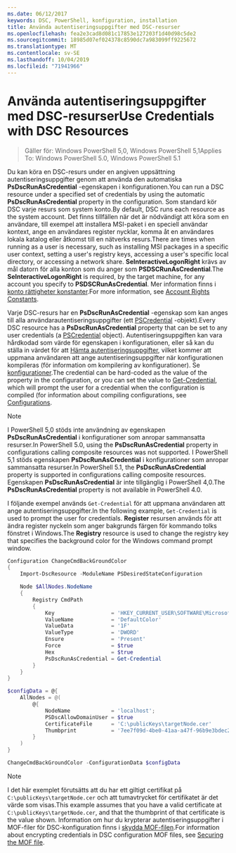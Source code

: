 ```yaml
---
ms.date: 06/12/2017
keywords: DSC, PowerShell, konfiguration, installation
title: Använda autentiseringsuppgifter med DSC-resurser
ms.openlocfilehash: fea2e3cad8d081c17853e127203f1d40d98c5de2
ms.sourcegitcommit: 18985d07ef024378c8590dc7a983099ff9225672
ms.translationtype: MT
ms.contentlocale: sv-SE
ms.lasthandoff: 10/04/2019
ms.locfileid: "71941966"
---
```

# <a name="use-credentials-with-dsc-resources"></a><span data-ttu-id="a1b70-103">Använda autentiseringsuppgifter med DSC-resurser</span><span class="sxs-lookup"><span data-stu-id="a1b70-103">Use Credentials with DSC Resources</span></span>

> <span data-ttu-id="a1b70-104">Gäller för: Windows PowerShell 5,0, Windows PowerShell 5,1</span><span class="sxs-lookup"><span data-stu-id="a1b70-104">Applies To: Windows PowerShell 5.0, Windows PowerShell 5.1</span></span>

<span data-ttu-id="a1b70-105">Du kan köra en DSC-resurs under en angiven uppsättning autentiseringsuppgifter genom att använda den automatiska **PsDscRunAsCredential** -egenskapen i konfigurationen.</span><span class="sxs-lookup"><span data-stu-id="a1b70-105">You can run a DSC resource under a specified set of credentials by using the automatic **PsDscRunAsCredential** property in the configuration.</span></span> <span data-ttu-id="a1b70-106">Som standard kör DSC varje resurs som system konto.</span><span class="sxs-lookup"><span data-stu-id="a1b70-106">By default, DSC runs each resource as the system account.</span></span> <span data-ttu-id="a1b70-107">Det finns tillfällen när det är nödvändigt att köra som en användare, till exempel att installera MSI-paket i en speciell användar kontext, ange en användares register nycklar, komma åt en användares lokala katalog eller åtkomst till en nätverks resurs.</span><span class="sxs-lookup"><span data-stu-id="a1b70-107">There are times when running as a user is necessary, such as installing MSI packages in a specific user context, setting a user's registry keys, accessing a user's specific local directory, or accessing a network share.</span></span> <span data-ttu-id="a1b70-108">**SeInteractiveLogonRight** krävs av mål datorn för alla konton som du anger som **PSDSCRunAsCredential**.</span><span class="sxs-lookup"><span data-stu-id="a1b70-108">The **SeInteractiveLogonRight** is required, by the target machine, for any account you specify to **PSDSCRunAsCredential**.</span></span> <span data-ttu-id="a1b70-109">Mer information finns i [konto rättigheter konstanter](/windows/desktop/secauthz/account-rights-constants).</span><span class="sxs-lookup"><span data-stu-id="a1b70-109">For more information, see [Account Rights Constants](/windows/desktop/secauthz/account-rights-constants).</span></span>

<span data-ttu-id="a1b70-110">Varje DSC-resurs har en **PsDscRunAsCredential** -egenskap som kan anges till alla användarautentiseringsuppgifter (ett [PSCredential](/dotnet/api/system.management.automation.pscredential) -objekt).</span><span class="sxs-lookup"><span data-stu-id="a1b70-110">Every DSC resource has a **PsDscRunAsCredential** property that can be set to any user credentials (a [PSCredential](/dotnet/api/system.management.automation.pscredential) object).</span></span> <span data-ttu-id="a1b70-111">Autentiseringsuppgiften kan vara hårdkodad som värde för egenskapen i konfigurationen, eller så kan du ställa in värdet för att [Hämta autentiseringsuppgifter](/powershell/module/Microsoft.PowerShell.Security/Get-Credential), vilket kommer att uppmana användaren att ange autentiseringsuppgifter när konfigurationen kompileras (för information om kompilering av konfigurationer). Se [konfigurationer](configurations.md).</span><span class="sxs-lookup"><span data-stu-id="a1b70-111">The credential can be hard-coded as the value of the property in the configuration, or you can set the value to [Get-Credential](/powershell/module/Microsoft.PowerShell.Security/Get-Credential), which will prompt the user for a credential when the configuration is compiled (for information about compiling configurations, see [Configurations](configurations.md).</span></span>

> [!NOTE]
> <span data-ttu-id="a1b70-112">I PowerShell 5,0 stöds inte användning av egenskapen **PsDscRunAsCredential** i konfigurationer som anropar sammansatta resurser.</span><span class="sxs-lookup"><span data-stu-id="a1b70-112">In PowerShell 5.0, using the **PsDscRunAsCredential** property in configurations calling composite resources was not supported.</span></span> <span data-ttu-id="a1b70-113">I PowerShell 5,1 stöds egenskapen **PsDscRunAsCredential** i konfigurationer som anropar sammansatta resurser.</span><span class="sxs-lookup"><span data-stu-id="a1b70-113">In PowerShell 5.1, the **PsDscRunAsCredential** property is supported in configurations calling composite resources.</span></span> <span data-ttu-id="a1b70-114">Egenskapen **PsDscRunAsCredential** är inte tillgänglig i PowerShell 4,0.</span><span class="sxs-lookup"><span data-stu-id="a1b70-114">The **PsDscRunAsCredential** property is not available in PowerShell 4.0.</span></span>

<span data-ttu-id="a1b70-115">I följande exempel används `Get-Credential` för att uppmana användaren att ange autentiseringsuppgifter.</span><span class="sxs-lookup"><span data-stu-id="a1b70-115">In the following example, `Get-Credential` is used to prompt the user for credentials.</span></span> <span data-ttu-id="a1b70-116">**Register** resursen används för att ändra register nyckeln som anger bakgrunds färgen för kommando tolks fönstret i Windows.</span><span class="sxs-lookup"><span data-stu-id="a1b70-116">The **Registry** resource is used to change the registry key that specifies the background color for the Windows command prompt window.</span></span>

```powershell
Configuration ChangeCmdBackGroundColor
{
    Import-DscResource -ModuleName PSDesiredStateConfiguration

    Node $AllNodes.NodeName
    {
        Registry CmdPath
        {
            Key                  = 'HKEY_CURRENT_USER\SOFTWARE\Microsoft\Command Processor'
            ValueName            = 'DefaultColor'
            ValueData            = '1F'
            ValueType            = 'DWORD'
            Ensure               = 'Present'
            Force                = $true
            Hex                  = $true
            PsDscRunAsCredential = Get-Credential
        }
    }
}

$configData = @{
    AllNodes = @(
        @{
            NodeName             = 'localhost';
            PSDscAllowDomainUser = $true
            CertificateFile      = 'C:\publicKeys\targetNode.cer'
            Thumbprint           = '7ee7f09d-4be0-41aa-a47f-96b9e3bdec25'
        }
    )
}

ChangeCmdBackGroundColor -ConfigurationData $configData
```

> [!NOTE]
> <span data-ttu-id="a1b70-117">I det här exemplet förutsätts att du har ett giltigt certifikat på `C:\publicKeys\targetNode.cer` och att tumavtrycket för certifikatet är det värde som visas.</span><span class="sxs-lookup"><span data-stu-id="a1b70-117">This example assumes that you have a valid certificate at `C:\publicKeys\targetNode.cer`, and that the thumbprint of that certificate is the value shown.</span></span> <span data-ttu-id="a1b70-118">Information om hur du krypterar autentiseringsuppgifter i MOF-filer för DSC-konfiguration finns i [skydda MOF-filen](../pull-server/secureMOF.md).</span><span class="sxs-lookup"><span data-stu-id="a1b70-118">For information about encrypting credentials in DSC configuration MOF files, see [Securing the MOF file](../pull-server/secureMOF.md).</span></span>

